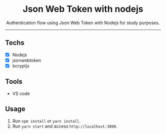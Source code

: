 <h1 align="center">
Json Web Token with nodejs
</h1>

<p align="center">
Authentication flow using Json Web Token with Nodejs for study purposes. </p>

<hr>

## Techs

- [x] Nodejs
- [x] jsonwebtoken
- [x] bcryptjs

## Tools

- VS code

## Usage

1. Run `npm install` or `yarn install`.<br />
2. Run `yarn start` and access `http://localhost:3000`.<br />
